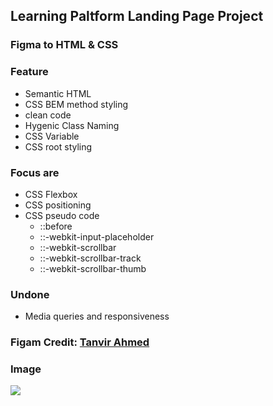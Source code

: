 ## Learning Paltform Landing Page Project

### Figma to HTML & CSS

### Feature
* Semantic HTML
* CSS BEM method styling
* clean code
* Hygenic Class Naming
* CSS Variable
* CSS root styling

### Focus are
* CSS Flexbox
* CSS positioning
* CSS pseudo code
    * ::before
    * ::-webkit-input-placeholder
    * ::-webkit-scrollbar
    * ::-webkit-scrollbar-track
    * ::-webkit-scrollbar-thumb

### Undone
* Media queries and responsiveness

### Figam Credit: [Tanvir Ahmed]() 

### Image

<kbd>
    <img src="./ux-design.png">    
<kbd/>
